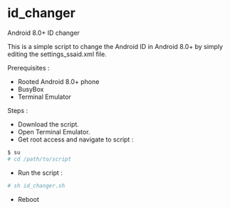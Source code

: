 # id_changer
Android 8.0+ ID changer

This is a simple script to change the Android ID in Android 8.0+ by simply editing the settings_ssaid.xml file.

Prerequisites :
 - Rooted Android 8.0+ phone
 - BusyBox
 - Terminal Emulator

Steps :
 - Download the script.
 - Open Terminal Emulator.
 - Get root access and navigate to script :
 ```sh
$ su
# cd /path/to/script
```
 - Run the script :
 ```sh
# sh id_changer.sh
```
 - Reboot
